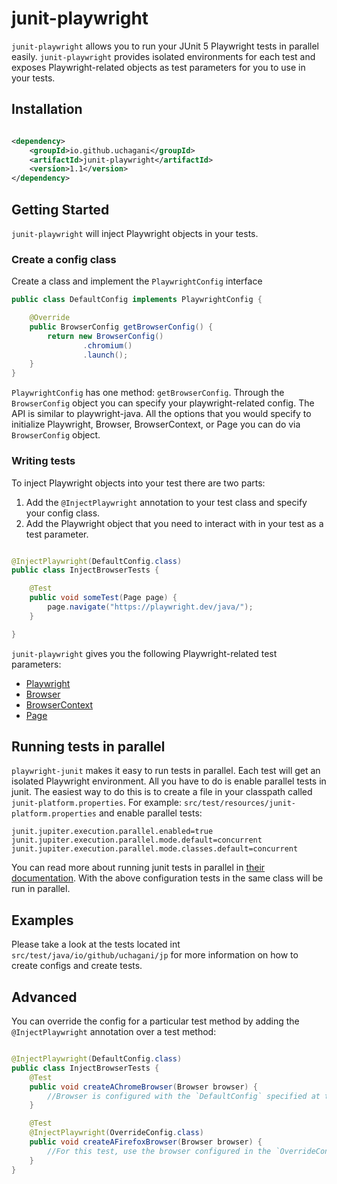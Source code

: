 # junit-playwright

`junit-playwright` allows you to run your JUnit 5 Playwright tests in parallel easily.  `junit-playwright` provides
isolated environments for each test and exposes Playwright-related objects as test parameters for you to use in your
tests.

## Installation

```xml

<dependency>
    <groupId>io.github.uchagani</groupId>
    <artifactId>junit-playwright</artifactId>
    <version>1.1</version>
</dependency>
```

## Getting Started

`junit-playwright` will inject Playwright objects in your tests.

### Create a config class

Create a class and implement the `PlaywrightConfig` interface

```java
public class DefaultConfig implements PlaywrightConfig {

    @Override
    public BrowserConfig getBrowserConfig() {
        return new BrowserConfig()
                .chromium()
                .launch();
    }
}
```

`PlaywrightConfig` has one method: `getBrowserConfig`. Through the `BrowserConfig` object you can specify your
playwright-related config. The API is similar to playwright-java. All the options that you would specify to initialize
Playwright, Browser, BrowserContext, or Page you can do via `BrowserConfig` object.

### Writing tests

To inject Playwright objects into your test there are two parts:

1. Add the `@InjectPlaywright` annotation to your test class and specify your config class.
2. Add the Playwright object that you need to interact with in your test as a test parameter.

```java

@InjectPlaywright(DefaultConfig.class)
public class InjectBrowserTests {

    @Test
    public void someTest(Page page) {
        page.navigate("https://playwright.dev/java/");
    }

}
```

`junit-playwright` gives you the following Playwright-related test parameters:

* [Playwright](https://playwright.dev/java/docs/api/class-playwright)
* [Browser](https://playwright.dev/docs/api/class-browser)
* [BrowserContext](https://playwright.dev/java/docs/api/class-browsercontext)
* [Page](https://playwright.dev/java/docs/api/class-page)

## Running tests in parallel

`playwright-junit` makes it easy to run tests in parallel. Each test will get an isolated Playwright environment. All
you have to do is enable parallel tests in junit. The easiest way to do this is to create a file in your classpath
called `junit-platform.properties`. For example:
`src/test/resources/junit-platform.properties` and enable parallel tests:

```properties
junit.jupiter.execution.parallel.enabled=true
junit.jupiter.execution.parallel.mode.default=concurrent
junit.jupiter.execution.parallel.mode.classes.default=concurrent
```

You can read more about running junit tests in parallel
in [their documentation](https://junit.org/junit5/docs/current/user-guide/#writing-tests-parallel-execution). With the
above configuration tests in the same class will be run in parallel.

## Examples

Please take a look at the tests located int `src/test/java/io/github/uchagani/jp` for more information on how to create
configs and create tests.

## Advanced

You can override the config for a particular test method by adding the `@InjectPlaywright` annotation over a test
method:

```java

@InjectPlaywright(DefaultConfig.class)
public class InjectBrowserTests {
    @Test
    public void createAChromeBrowser(Browser browser) {
        //Browser is configured with the `DefaultConfig` specified at the class level
    }

    @Test
    @InjectPlaywright(OverrideConfig.class)
    public void createAFirefoxBrowser(Browser browser) {
        //For this test, use the browser configured in the `OverrideConfig` class
    }
}
```
